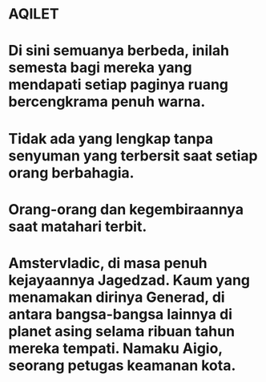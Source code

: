 AQILET
=
Di sini semuanya berbeda, inilah semesta bagi mereka yang mendapati setiap paginya ruang bercengkrama penuh warna.
=
Tidak ada yang lengkap tanpa senyuman yang terbersit saat setiap orang berbahagia.
=
Orang-orang dan kegembiraannya saat matahari terbit.
=
Amstervladic, di masa penuh kejayaannya Jagedzad. Kaum yang menamakan dirinya Generad, di antara bangsa-bangsa lainnya di planet asing selama ribuan tahun mereka tempati. Namaku Aigio, seorang petugas keamanan kota.
=
